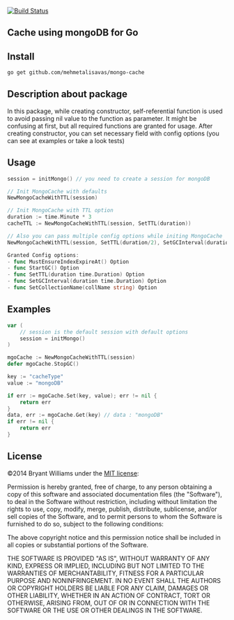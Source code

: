 [![Build Status](https://travis-ci.org/mehmetalisavas/mongo-cache.svg?branch=master)](https://travis-ci.org/mehmetalisavas/mongo-cache)

## Cache using mongoDB for Go

## Install

```bash
go get github.com/mehmetalisavas/mongo-cache
```

## Description about package
In this package, while creating constructor, self-referential function is used to avoid passing nil value to the function as parameter.
It might be confusing at first, but all required functions are granted for usage.
After creating constructor, you can set necessary field with config options (you can see at examples or take a look tests)

## Usage

```go
session = initMongo() // you need to create a session for mongoDB

// Init MongoCache with defaults
NewMongoCacheWithTTL(session)

// Init MongoCache with TTL option
duration := time.Minute * 3
cacheTTL := NewMongoCacheWithTTL(session, SetTTL(duration))

// Also you can pass multiple config options while initing MongoCache
NewMongoCacheWithTTL(session, SetTTL(duration/2), SetGCInterval(duration), StartGC())

Granted Config options:
- func MustEnsureIndexExpireAt() Option
- func StartGC() Option
- func SetTTL(duration time.Duration) Option
- func SetGCInterval(duration time.Duration) Option
- func SetCollectionName(collName string) Option

```


## Examples
```go
var (
	// session is the default session with default options
	session = initMongo()
)

mgoCache := NewMongoCacheWithTTL(session)
defer mgoCache.StopGC()

key := "cacheType"
value := "mongoDB"

if err := mgoCache.Set(key, value); err != nil {
    return err
}
data, err := mgoCache.Get(key) // data : "mongoDB"
if err != nil {
    return err
}

```



## License
©2014 Bryant Williams under the [MIT license](http://www.opensource.org/licenses/mit-license.php):

Permission is hereby granted, free of charge, to any person obtaining a copy of this software and associated documentation files (the "Software"), to deal in the Software without restriction, including without limitation the rights to use, copy, modify, merge, publish, distribute, sublicense, and/or sell copies of the Software, and to permit persons to whom the Software is furnished to do so, subject to the following conditions:

The above copyright notice and this permission notice shall be included in all copies or substantial portions of the Software.

THE SOFTWARE IS PROVIDED "AS IS", WITHOUT WARRANTY OF ANY KIND, EXPRESS OR IMPLIED, INCLUDING BUT NOT LIMITED TO THE WARRANTIES OF MERCHANTABILITY, FITNESS FOR A PARTICULAR PURPOSE AND NONINFRINGEMENT. IN NO EVENT SHALL THE AUTHORS OR COPYRIGHT HOLDERS BE LIABLE FOR ANY CLAIM, DAMAGES OR OTHER LIABILITY, WHETHER IN AN ACTION OF CONTRACT, TORT OR OTHERWISE, ARISING FROM, OUT OF OR IN CONNECTION WITH THE SOFTWARE OR THE USE OR OTHER DEALINGS IN THE SOFTWARE.
